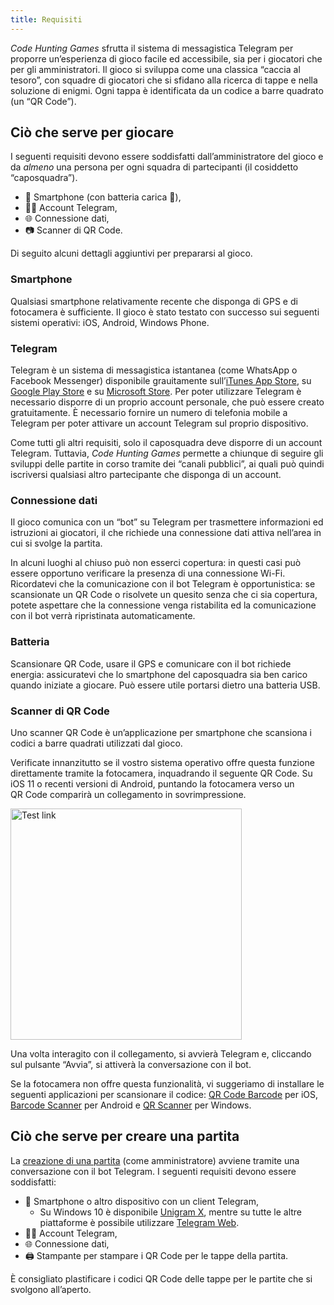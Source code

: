 ```yaml
---
title: Requisiti
---
```


*Code Hunting Games* sfrutta il sistema di messagistica Telegram per proporre un’esperienza di gioco facile ed accessibile, sia per i giocatori che per gli amministratori.
Il gioco si sviluppa come una classica “caccia al tesoro”, con squadre di giocatori che si sfidano alla ricerca di tappe e nella soluzione di enigmi.
Ogni tappa è identificata da un codice a barre quadrato (un “QR&nbsp;Code”).

## Ciò che serve per giocare

I seguenti requisiti devono essere soddisfatti dall’amministratore del gioco e da *almeno* una persona per ogni squadra di partecipanti (il cosiddetto “caposquadra”).

* 📱&nbsp;Smartphone (con batteria carica&nbsp;🔋),
* 👨‍💼&nbsp;Account Telegram,
* 🌐&nbsp;Connessione dati,
* 📷&nbsp;Scanner di QR&nbsp;Code.

Di seguito alcuni dettagli aggiuntivi per prepararsi al gioco.

### Smartphone

Qualsiasi smartphone relativamente recente che disponga di GPS e di fotocamera è sufficiente.
Il gioco è stato testato con successo sui seguenti sistemi operativi: iOS, Android, Windows Phone.

### Telegram

Telegram è un sistema di messagistica istantanea (come WhatsApp o Facebook Messenger) disponibile grauitamente sull’[iTunes App Store](https://itunes.apple.com/us/app/telegram-messenger/id686449807?mt=8), su [Google Play Store](https://play.google.com/store/apps/details?id=org.telegram.messenger) e su [Microsoft Store](https://www.microsoft.com/store/apps/9N97ZCKPD60Q).
Per poter utilizzare Telegram è necessario disporre di un proprio account personale, che può essere creato gratuitamente.
È necessario fornire un numero di telefonia mobile a Telegram per poter attivare un account Telegram sul proprio dispositivo.

Come tutti gli altri requisiti, solo il caposquadra deve disporre di un account Telegram.
Tuttavia, *Code Hunting Games* permette a chiunque di seguire gli sviluppi delle partite in corso tramite dei “canali pubblici”, ai quali può quindi iscriversi qualsiasi altro partecipante che disponga di un account.

### Connessione dati

Il gioco comunica con un “bot” su Telegram per trasmettere informazioni ed istruzioni ai giocatori, il che richiede una connessione dati attiva nell’area in cui si svolge la partita.

In alcuni luoghi al chiuso può non esserci copertura: in questi casi può essere opportuno verificare la presenza di una connessione Wi-Fi.
Ricordatevi che la comunicazione con il bot Telegram è opportunistica: se scansionate un QR&nbsp;Code o risolvete un quesito senza che ci sia copertura, potete aspettare che la connessione venga ristabilita ed la comunicazione con il bot verrà ripristinata automaticamente.

### Batteria

Scansionare QR&nbsp;Code, usare il GPS e comunicare con il bot richiede energia: assicuratevi che lo smartphone del caposquadra sia ben carico quando iniziate a giocare.
Può essere utile portarsi dietro una batteria USB.

### Scanner di QR&nbsp;Code

Uno scanner QR&nbsp;Code è un’applicazione per smartphone che scansiona i codici a barre quadrati utilizzati dal gioco.

Verificate innanzitutto se il vostro sistema operativo offre questa funzione direttamente tramite la fotocamera, inquadrando il seguente QR&nbsp;Code.
Su iOS&nbsp;11 o recenti versioni di Android, puntando la fotocamera verso un QR&nbsp;Code comparirà un collegamento in sovrimpressione.

<div class="picture">
<a href="https://t.me/treasurehuntbot?start=test">
<img src="/assets/images/qrcode-test.jpg" width="370" alt="Test link" />
</a>
</div>

Una volta interagito con il collegamento, si avvierà Telegram e, cliccando sul pulsante “Avvia”, si attiverà la conversazione con il bot.

Se la fotocamera non offre questa funzionalità, vi suggeriamo di installare le seguenti applicazioni per scansionare il codice: [QR&nbsp;Code&nbsp;Barcode](https://itunes.apple.com/us/app/qrcode-barcode/id811899990?l=en&mt=8) per iOS, [Barcode Scanner](https://play.google.com/store/apps/details?id=com.google.zxing.client.android) per Android e [QR&nbsp;Scanner](https://www.microsoft.com/store/apps/9NBLGGH08M95) per Windows.

## Ciò che serve per creare una partita

La [creazione di una partita](/it/creare-una-partita) (come amministratore) avviene tramite una conversazione con il bot Telegram.
I seguenti requisiti devono essere soddisfatti:

* 📱&nbsp;Smartphone o altro dispositivo con un client Telegram,
  * Su Windows&nbsp;10 è disponibile [Unigram&nbsp;X](https://www.microsoft.com/store/productId/9N97ZCKPD60Q), mentre su tutte le altre piattaforme è possibile utilizzare [Telegram&nbsp;Web](https://web.telegram.org).
* 👨‍💼&nbsp;Account Telegram,
* 🌐&nbsp;Connessione dati,
* 🖨&nbsp;Stampante per stampare i QR&nbsp;Code per le tappe della partita.

È consigliato plastificare i codici QR&nbsp;Code delle tappe per le partite che si svolgono all’aperto.
